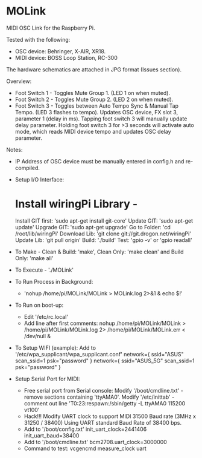 # MOLink
MIDI OSC Link for the Raspberry Pi.

Tested with the following:
* OSC device:   Behringer, X-AIR, XR18.
* MIDI device:  BOSS Loop Station, RC-300

The hardware schematics are attached in JPG format (Issues section).

Overview:
* Foot Switch 1 - Toggles Mute Group 1. (LED 1 on when muted).
* Foot Switch 2 - Toggles Mute Group 2. (LED 2 on when muted).
* Foot Switch 3 - Toggles between Auto Tempo Sync & Manual Tap Tempo. (LED 3 flashes to tempo).
Updates OSC device, FX slot 3, parameter 1 (delay in ms).
Tapping foot switch 3 will manually update delay parameter.
Holding foot switch 3 for >3 seconds will activate auto mode, which reads MIDI device tempo and updates OSC delay parameter.

Notes:
* IP Address of OSC device must be manually entered in config.h and re-compiled.
* Setup I/O Interface:
  # Install wiringPi Library - 
  Install GIT first:	'sudo apt-get install git-core'
  Update GIT:			'sudo apt-get update'
  Upgrade GIT:		'sudo apt-get upgrade'
  Go to Folder:		'cd /root/lib/wiringPi'
  Download Lib:		'git clone git://git.drogon.net/wiringPi'
  Update Lib:			'git pull origin'
  Build:          './build'
  Test:           'gpio -v' or 'gpio readall'
* To Make - Clean & Build: 'make', Clean Only: 'make clean' and Build Only: 'make all'
* To Execute - './MOLink'
* To Run Process in Background:
	- 'nohup /home/pi/MOLink/MOLink > MOLink.log 2>&1 & echo $!'
* To Run on boot-up:
	- Edit '/etc/rc.local'
	- Add line after first comments: nohup /home/pi/MOLink/MOLink > /home/pi/MOLink/MOLink.log 2> /home/pi/MOLink/MOLink.err < /dev/null &
* To Setup WIFI (example):
	Add to '/etc/wpa_supplicant/wpa_supplicant.conf'
	network={
		ssid="ASUS"
		scan_ssid=1
		psk="password"
	}
	network={
		ssid="ASUS_5G"
		scan_ssid=1
		psk="password"
	}

* Setup Serial Port for MIDI:
	- Free serial port from Serial console:
	Modify '/boot/cmdline.txt' - remove sections containing 'ttyAMA0'.
	Modify '/etc/inittab' - comment out line 'T0:23:respawn:/sbin/getty -L ttyAMA0 115200 vt100'
	- Hack!!! Modify UART clock to support MIDI 31500 Baud rate (3MHz x 31250 / 38400) Using UART standard Baud Rate of 38400 bps.
  - Add to '/boot/config.txt'
	  init_uart_clock=2441406 
	  init_uart_baud=38400
  - Add to '/boot/cmdline.txt'
	  bcm2708.uart_clock=3000000
  - Command to test: 
	  vcgencmd measure_clock uart
